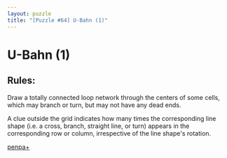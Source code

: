 ```yaml
---
layout: puzzle
title: "[Puzzle #64] U-Bahn (1)"
---
```


# U-Bahn (1)

## Rules:

Draw a totally connected loop network through the centers of some cells, which may branch or turn, but may not have any dead ends.

A clue outside the grid indicates how many times the corresponding line shape (i.e. a cross, branch, straight line, or turn) appears in the corresponding row or column, irrespective of the line shape's rotation. 

[penpa+](https://tinyurl.com/2yep3d4o)
